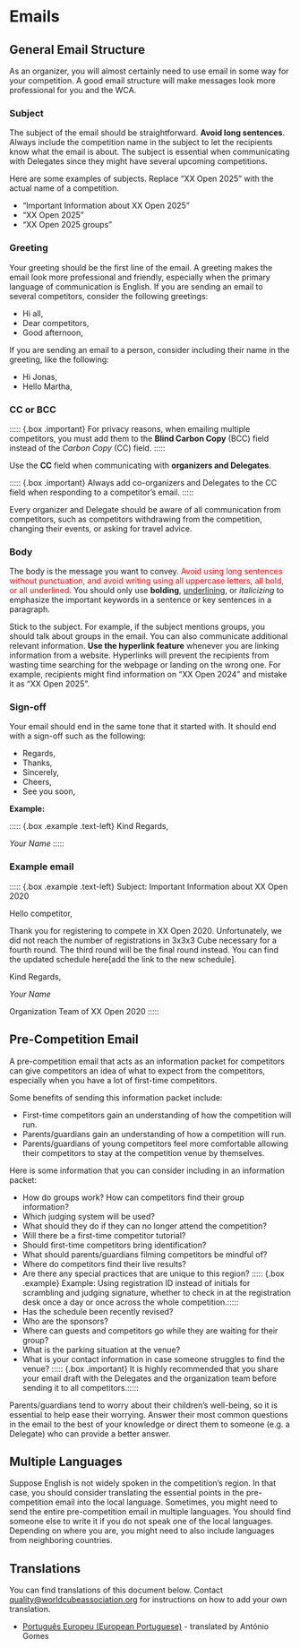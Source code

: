 # Emails

## General Email Structure

As an organizer, you will almost certainly need to use email in some way for your competition. A good email structure will make messages look more professional for you and the WCA.

### Subject

The subject of the email should be straightforward. **Avoid long sentences**. Always include the competition name in the subject to let the recipients know what the email is about. The subject is essential when communicating with Delegates since they might have several upcoming competitions.

Here are some examples of subjects. Replace “XX Open 2025” with the actual name of a competition.

- “Important Information about XX Open 2025”
- “XX Open 2025”
- “XX Open 2025 groups”

### Greeting

Your greeting should be the first line of the email. A greeting makes the email look more professional and friendly, especially when the primary language of communication is English. If you are sending an email to several competitors, consider the following greetings:

- Hi all,
- Dear competitors,
- Good afternoon,

If you are sending an email to a person, consider including their name in the greeting, like the following:

- Hi Jonas,
- Hello Martha,

### CC or BCC

::::: {.box .important}
For privacy reasons, when emailing multiple competitors, you must add them to the **Blind Carbon Copy** (BCC) field instead of the _Carbon Copy_ (CC) field.
:::::

Use the **CC** field when communicating with **organizers and Delegates**.

::::: {.box .important}
Always add co-organizers and Delegates to the CC field when responding to a competitor’s email.
:::::

Every organizer and Delegate should be aware of all communication from competitors, such as competitors withdrawing from the competition, changing their events, or asking for travel advice.

### Body

The body is the message you want to convey. <span style="color:red">Avoid using long sentences without punctuation, and avoid writing using all uppercase letters, all bold, or all underlined.</span> You should only use **bolding**, <u>underlining</u>, or _italicizing_ to emphasize the important keywords in a sentence or key sentences in a paragraph.

Stick to the subject. For example, if the subject mentions groups, you should talk about groups in the email. You can also communicate additional relevant information. **Use the hyperlink feature** whenever you are linking information from a website. Hyperlinks will prevent the recipients from wasting time searching for the webpage or landing on the wrong one. For example, recipients might find information on “XX Open 2024” and mistake it as “XX Open 2025”.

### Sign-off

Your email should end in the same tone that it started with. It should end with a sign-off such as the following:

- Regards,
- Thanks,
- Sincerely,
- Cheers,
- See you soon,

**Example:**

::::: {.box .example .text-left}
Kind Regards,

_Your Name_
:::::

### Example email

::::: {.box .example .text-left}
Subject: Important Information about XX Open 2020

Hello competitor,

Thank you for registering to compete in XX Open 2020. Unfortunately, we did not reach the number of registrations in 3x3x3 Cube necessary for a fourth round. The third round will be the final round instead. You can find the updated schedule here[add the link to the new schedule].

Kind Regards,

_Your Name_

Organization Team of XX Open 2020
:::::

## Pre-Competition Email

A pre-competition email that acts as an information packet for competitors can give competitors an idea of what to expect from the competitors, especially when you have a lot of first-time competitors.

Some benefits of sending this information packet include:

- First-time competitors gain an understanding of how the competition will run.
- Parents/guardians gain an understanding of how a competition will run.
- Parents/guardians of young competitors feel more comfortable allowing their competitors to stay at the competition venue by themselves.

Here is some information that you can consider including in an information packet:

- How do groups work? How can competitors find their group information?
- Which judging system will be used?
- What should they do if they can no longer attend the competition?
- Will there be a first-time competitor tutorial?
- Should first-time competitors bring identification?
- What should parents/guardians filming competitors be mindful of?
- Where do competitors find their live results?
- Are there any special practices that are unique to this region?
::::: {.box .example} Example: Using registration ID instead of initials for scrambling and judging signature, whether to check in at the registration desk once a day or once across the whole competition.:::::
- Has the schedule been recently revised?
- Who are the sponsors?
- Where can guests and competitors go while they are waiting for their group?
- What is the parking situation at the venue?
- What is your contact information in case someone struggles to find the venue?
::::: {.box .important} It is highly recommended that you share your email draft with the Delegates and the organization team before sending it to all competitors.:::::

Parents/guardians tend to worry about their children’s well-being, so it is essential to help ease their worrying. Answer their most common questions in the email to the best of your knowledge or direct them to someone (e.g. a Delegate) who can provide a better answer.

## Multiple Languages

Suppose English is not widely spoken in the competition’s region. In that case, you should consider translating the essential points in the pre-competition email into the local language. Sometimes, you might need to send the entire pre-competition email in multiple languages. You should find someone else to write it if you do not speak one of the local languages. Depending on where you are, you might need to also include languages from neighboring countries.

<div class="spacer"></div>

## Translations

You can find translations of this document below. Contact [quality@worldcubeassociation.org](mailto:quality@worldcubeassociation.org) for instructions on how to add your own translation.

- [Português Europeu (European Portuguese)](wcadoc{edudoc/organizer-guidelines/pt/emails.pdf}) - translated by António Gomes
